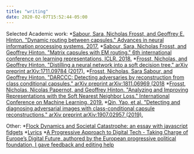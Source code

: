 ```yaml
---
title: "writing"
date: 2020-02-07T15:52:44-05:00
---
```

Selected Academic work: 
*[Sabour, Sara, Nicholas Frosst, and Geoffrey E. Hinton. "Dynamic routing between capsules." Advances in neural information processing systems. 2017.](https://arxiv.org/abs/1710.09829)
*[Sabour, Sara, Nicholas Frosst, and Geoffrey Hinton. "Matrix capsules with EM routing." 6th international conference on learning representations, ICLR. 2018.](https://openreview.net/forum?id=HJWLfGWRb)
*[Frosst, Nicholas, and Geoffrey Hinton. "Distilling a neural network into a soft decision tree." arXiv preprint arXiv:1711.09784 (2017).](https://arxiv.org/abs/1711.09784)
*[Frosst, Nicholas, Sara Sabour, and Geoffrey Hinton. "DARCCC: Detecting adversaries by reconstruction from class conditional capsules." arXiv preprint arXiv:1811.06969 (2018](https://arxiv.org/abs/1811.06969)
*[Frosst, Nicholas, Nicolas Papernot, and Geoffrey Hinton. "Analyzing and Improving Representations with the Soft Nearest Neighbor Loss." International Conference on Machine Learning. 2019.](https://arxiv.org/abs/1902.01889)
*[Qin, Yao, et al. "Detecting and diagnosing adversarial images with class-conditional capsule reconstructions." arXiv preprint arXiv:1907.02957 (2019).](https://arxiv.org/abs/1907.02957)

Other: 
*[Flock Dynamics and Societal Catastrophe: an essay with javascript fidgets](https://nickfrosst.github.io/flock_dynamics/)
*[Lyrics](https://genius.com/artists/Good-kid)
*[A Progressive Approach to Digital Tech - Taking Charge of Europe’s Digital Future, authored by the European progressive political foundation, I gave feedback and editing help](https://www.feps-europe.eu/resources/publications/717-a-progressive-approach-to-digital-tech-taking-charge-of-europe%E2%80%99s-digital-future.html)